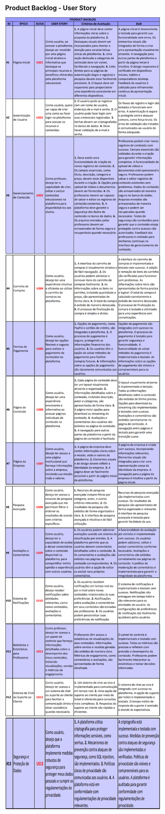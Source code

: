 ## Product Backlog - User Story

<img src="https://github.com/DanielaMeirelles/trabalho_semestral_FGTI/blob/main/User%20Story/User%20Story_part_1.png">
<img src="https://github.com/DanielaMeirelles/trabalho_semestral_FGTI/blob/main/User%20Story/User%20Story_part_2.png">
<img src="https://github.com/DanielaMeirelles/trabalho_semestral_FGTI/blob/main/User%20Story/User%20Story_part_3.png">
<img src="https://github.com/DanielaMeirelles/trabalho_semestral_FGTI/blob/main/User%20Story/User%20Story_part_4.png" width="700" height="300">

